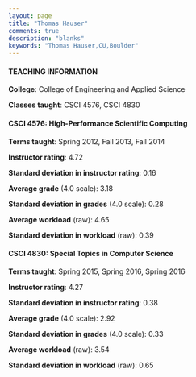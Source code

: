 ```yaml
---
layout: page
title: "Thomas Hauser" 
comments: true
description: "blanks"
keywords: "Thomas Hauser,CU,Boulder"
---
```

<head>
<script src="https://ajax.googleapis.com/ajax/libs/jquery/2.1.3/jquery.min.js"></script>
<script src="https://dl.dropboxusercontent.com/s/pc42nxpaw1ea4o9/highcharts.js?dl=0"></script>
<!-- <script src="../assets/js/highcharts.js"></script> -->
<style type="text/css">@font-face {
	font-family: "Bebas Neue";
	src: url(https://www.filehosting.org/file/details/544349/BebasNeue Regular.otf) format("opentype");
	}
	h1.Bebas { 
		font-family: "Bebas Neue", Verdana, Tahoma;
	}
</style>
</head>
	   
#### TEACHING INFORMATION

**College**: College of Engineering and Applied Science

**Classes taught**: CSCI 4576, CSCI 4830

#### CSCI 4576: High-Performance Scientific Computing

**Terms taught**: Spring 2012, Fall 2013, Fall 2014

**Instructor rating**: 4.72

**Standard deviation in instructor rating**: 0.16

**Average grade** (4.0 scale): 3.18

**Standard deviation in grades** (4.0 scale): 0.28

**Average workload** (raw): 4.65

**Standard deviation in workload** (raw): 0.39

#### CSCI 4830: Special Topics in Computer Science

**Terms taught**: Spring 2015, Spring 2016, Spring 2016

**Instructor rating**: 4.27

**Standard deviation in instructor rating**: 0.38

**Average grade** (4.0 scale): 2.92

**Standard deviation in grades** (4.0 scale): 0.33

**Average workload** (raw): 3.54

**Standard deviation in workload** (raw): 0.65

